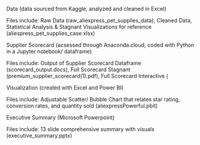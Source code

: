 Data 
(data sourced from Kaggle, analyzed and cleaned in Excel)

  Files include: Raw Data (raw_aliexpress_pet_supplies_data), Cleaned Data, Statistical Analysis & Stagnant Visualizations for reference (aliespress_pet_supplies_case.xlsx)

Supplier Scorecard
(acsessed through Anaconda.cloud, coded with Python in a Jupyter notebook/ dataframe)

  Files include: Output of Supplier Scorecard Dataframe (scorecard_output.docs), Full Scorecard Stagnant (premium_supplier_scorecard(1).pdf), Full Scorecard Interactive (

Visualization
(created with Excel and Power BI)

  Files include: Adjustable Scatter/ Bubble Chart that relates star rating, conversion rates, and quantity sold (aliexpressPowerful.pbit)

Executive Summary
(Microsoft Powerpoint)

  Files include: 13 slide comprehensive summary with visuals (executive_summary.pptx)
